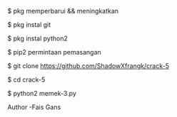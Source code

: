 
$ pkg memperbarui && meningkatkan

$ pkg instal git

$ pkg instal python2

$ pip2 permintaan pemasangan

$ git clone https://github.com/ShadowXfrangk/crack-5

$ cd crack-5

$ python2 memek-3.py

Author
-Fais Gans
